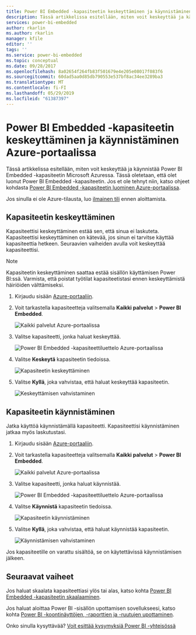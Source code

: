 ```yaml
---
title: Power BI Embedded -kapasiteetin keskeyttäminen ja käynnistäminen Azure-portaalissa | Microsoft Docs
description: Tässä artikkelissa esitellään, miten voit keskeyttää ja käynnistää Power BI Embedded -kapasiteetin Microsoft Azuressa.
services: power-bi-embedded
author: rkarlin
ms.author: rkarlin
manager: kfile
editor: ''
tags: ''
ms.service: power-bi-embedded
ms.topic: conceptual
ms.date: 09/28/2017
ms.openlocfilehash: 8a02654f264fb83f501679e4e205e08017f083f6
ms.sourcegitcommit: 60dad5aa0d85db790553e537bf8ac34ee3289ba3
ms.translationtype: MT
ms.contentlocale: fi-FI
ms.lasthandoff: 05/29/2019
ms.locfileid: "61387397"
---
```

# <a name="pause-and-start-your-power-bi-embedded-capacity-in-the-azure-portal"></a>Power BI Embedded -kapasiteetin keskeyttäminen ja käynnistäminen Azure-portaalissa

Tässä artikkelissa esitellään, miten voit keskeyttää ja käynnistää Power BI Embedded -kapasiteetin Microsoft Azuressa. Tässä oletetaan, että olet luonut Power BI Embedded -kapasiteetin. Jos et ole tehnyt niin, katso ohjeet kohdasta [Power BI Embedded -kapasiteetin luominen Azure-portaalissa](azure-pbie-create-capacity.md).

Jos sinulla ei ole Azure-tilausta, luo [ilmainen tili](https://azure.microsoft.com/free/) ennen aloittamista.

## <a name="pause-your-capacity"></a>Kapasiteetin keskeyttäminen

Kapasiteettisi keskeyttäminen estää sen, että sinua ei laskuteta. Kapasiteettisi keskeyttäminen on kätevää, jos sinun ei tarvitse käyttää kapasiteettia hetkeen. Seuraavien vaiheiden avulla voit keskeyttää kapasiteettisi.

> [!NOTE]
> Kapasiteetin keskeyttäminen saattaa estää sisällön käyttämisen Power BI:ssä. Varmista, että poistat työtilat kapasiteetistasi ennen keskeyttämistä häiriöiden välttämiseksi.

1. Kirjaudu sisään [Azure-portaaliin](https://portal.azure.com/).

2. Voit tarkastella kapasiteetteja valitsemalla **Kaikki palvelut** > **Power BI Embedded**.

    ![Kaikki palvelut Azure-portaalissa](media/azure-pbie-pause-start/azure-portal-more-services.png)

3. Valitse kapasiteetti, jonka haluat keskeyttää.

    ![Power BI Embedded -kapasiteettiluettelo Azure-portaalissa](media/azure-pbie-pause-start/azure-portal-capacity-list.png)

4. Valitse **Keskeytä** kapasiteetin tiedoissa.

    ![Kapasiteetin keskeyttäminen](media/azure-pbie-pause-start/azure-portal-pause-capacity.png)

5. Valitse **Kyllä**, joka vahvistaa, että haluat keskeyttää kapasiteetin.

    ![Keskeyttämisen vahvistaminen](media/azure-pbie-pause-start/azure-portal-confirm-pause.png)

## <a name="start-your-capacity"></a>Kapasiteetin käynnistäminen

Jatka käyttöä käynnistämällä kapasiteetti. Kapasiteettisi käynnistäminen jatkaa myös laskutustasi.

1. Kirjaudu sisään [Azure-portaaliin](https://portal.azure.com/).

2. Voit tarkastella kapasiteetteja valitsemalla **Kaikki palvelut** > **Power BI Embedded**.

    ![Kaikki palvelut Azure-portaalissa](media/azure-pbie-pause-start/azure-portal-more-services.png)

3. Valitse kapasiteetti, jonka haluat käynnistää.

    ![Power BI Embedded -kapasiteettiluettelo Azure-portaalissa](media/azure-pbie-pause-start/azure-portal-capacity-list.png)

4. Valitse **Käynnistä** kapasiteetin tiedoissa.

    ![Kapasiteetin käynnistäminen](media/azure-pbie-pause-start/azure-portal-start-capacity.png)

5. Valitse **Kyllä**, joka vahvistaa, että haluat käynnistää kapasiteetin.

    ![Käynnistämisen vahvistaminen](media/azure-pbie-pause-start/azure-portal-confirm-start.png)

Jos kapasiteetille on varattu sisältöä, se on käytettävissä käynnistämisen jälkeen.

## <a name="next-steps"></a>Seuraavat vaiheet

Jos haluat skaalata kapasiteettiasi ylös tai alas, katso kohta [Power BI Embedded -kapasiteetin skaalaaminen](azure-pbie-scale-capacity.md).

Jos haluat aloittaa Power BI -sisällön upottamisen sovellukseesi, katso kohta [Power BI -koontinäyttöjen, -raporttien ja -ruutujen upottaminen](https://powerbi.microsoft.com/documentation/powerbi-developer-embedding-content/).

Onko sinulla kysyttävää? [Voit esittää kysymyksiä Power BI -yhteisössä](http://community.powerbi.com/)